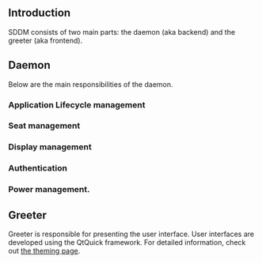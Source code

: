 ## Introduction
SDDM consists of two main parts: the daemon (aka backend) and the greeter (aka frontend).

## Daemon
Below are the main responsibilities of the daemon. 

### Application Lifecycle management
### Seat management
### Display management
### Authentication
### Power management.

## Greeter
Greeter is responsible for presenting the user interface. User interfaces are developed using the QtQuick framework. For detailed information, check out [the theming page](https://github.com/sddm/sddm/wiki/Theming).
